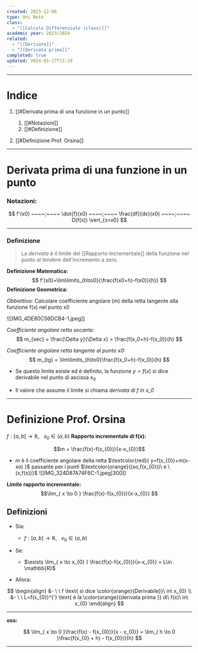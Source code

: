 ```yaml
---
created: 2023-12-08
type: Uni Note
class:
  - "[[Calcolo Differenziale (class)]]"
academic year: 2023/2024
related:
  - "[[Derivate]]"
  - "[[Derivata prima]]"
completed: true
updated: 2024-05-27T13:29
---
```

---
# Indice
1. [[#Derivata prima di una funzione in un punto]]
	1. [[#Notazioni]]
	2. [[#Definizione]]

2. [[#Definizione Prof. Orsina]]

---
# Derivata prima di una funzione in un punto

### Notazioni:
$$ f'(x0) ~~~~;~~~~ \dot{f}(x0) ~~~~;~~~~ \frac{df}{dx}(x0) ~~~~;~~~~ D(f(x)) \vert_{x=x0} $$

---
### Definizione
>La *derivata* è il limite del [[Rapporto Incrementale]] della funzione nel punto al tendere dell'incremento a zero.

**Definizione Matematica:**
$$ f'(x0)=\lim\limits_{h\to0}{\frac{f(x0+h)-f(x0)}{h}} $$
**Definizione Geometrica:**

*Obbiettivo:* Calcolare coefficiente angolare (m) della retta tangente alla funzione f(x) nel punto x0

![[IMG_4DE80C56DCB4-1.jpeg]]


*Coefficiente angolare retta secante:*
$$ m_{sec} = \frac{\Delta y}{\Delta x} = \frac{f(x_0+h)-f(x_0)}{h} $$

*Coefficiente angolare retta tangente al punto x0:*
$$ m_{tg} = \lim\limits_{h\to0}\frac{f(x_0+h)-f(x_0)}{h} $$
- Se questo limite esiste ed è definito, la funzione $y=f(x)$ si dice derivabile nel punto di ascissa $x_{0}$

- Il valore che assume il limite si chiama *derivata di f in x_0*

---

# Definizione Prof. Orsina
$f:[a,b]\to \mathbb{R},\ \ \  x_{0}\in(a,b)$
**Rapporto incrementale di f(x):** 

$$m = \frac{f(x)-f(x_{0})}{x-x_{0}}$$
- $m$ è il coefficiente angolare della retta $\textcolor{red}{ y=f(x_{0})+m(x-xo) }$ passante per i punti $\textcolor{orange}{(xo,f(x_{0}))\ e \ (x,f(x))}$
![[IMG_324D87A74F6C-1.jpeg|300]]


**Limite rapporto incrementale:**
$$\lim_{ x \to 0 } \frac{f(x)-f(x_{0})}{x-x_{0}} $$

## Definizioni
- Sia:
	- $f:[a,b]\to\mathbb{R},\ \ \ x_{0}\in(a,b)$

- Se:
	- $\exists \lim_{ x \to x_{0} } \frac{f(x)-f(x_{0})}{x-x_{0}} = L\in \mathbb{R}$

- Allora:

$$ 
\begin{align}
&- \ \ f \text{ si dice \color{orange}{Derivabile}}\ in\ x_{0} \\
&- \ \ L=f(x_{0})^{'} \text{ è la \color{orange}{derivata prima }} di\ f(x)\ in\  x_{0}
\end{align}
$$

---
**oss:** 

$$
\lim_{ x \to 0 }\frac{f(x) - f(x_{0})}{x - x_{0}} = \lim_{ h \to 0 }\frac{f(x_{0} + h) - f(x_{0})}{h}
$$

---